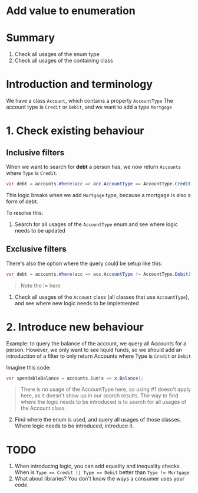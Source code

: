 # Add value to enumeration
# Summary
1. Check all usages of the enum type
2. Check all usages of the containing class
# Introduction and  terminology
We have a class `Account`, which contains a property `AccountType`
The account type is `Credit` or `Debit`, and we want to add a type `Mortgage`
# 1. Check existing behaviour
## Inclusive filters
When we want to search for **debt** a person has, we now return `Accounts` where `Type` is `Credit`. 
```C#
var debt = accounts.Where(acc => acc.AccountType == AccountType.Credit)
```
This logic breaks when we add `Mortgage` type, because a mortgage is also a form of debt.

To resolve this:

1. Search for all usages of the `AccountType` enum and see where logic needs to be updated

## Exclusive filters
There's also the option where the query could be setup like this:
```C#
var debt = accounts.Where(acc => acc.AccountType != AccountType.Debit)
```
> Note the != here

1.  Check all usages of the `Account` class (all classes that use `AccountType`), and see where new logic needs to be implemented

# 2. Introduce new behaviour
Example: to query the balance of the account, we query all Accounts for a person. However, we only want to see liquid funds, so we should add an introduction of a filter to only return Accounts where Type is `Credit` or `Debit`

Imagine this code:
```C#
var spendableBalance = accounts.Sum(x => x.Balance);
```

> There is no usage of the AccountType here, so using #1 doesn't apply here, as it doesn't show up in our search results. The way to find where the logic needs to be introduced is to search for all usages of the Account class.

2. Find where the enum is used, and query all usages of those classes. Where logic needs to be introduced, introduce it.

# TODO
1. When introducing logic, you can add equality and inequality checks. When is `Type == Credit || Type == Debit` better than `Type != Mortgage`
3. What about libraries? You don't know the ways a consumer uses your code.